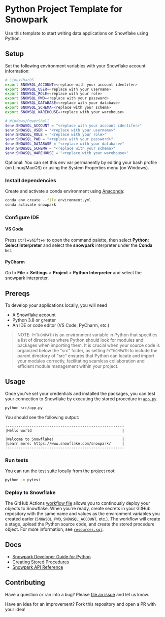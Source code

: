 # Python Project Template for Snowpark

Use this template to start writing data applications on Snowflake using Python.

## Setup

Set the following environment variables with your Snowflake account information:

```bash
# Linux/MacOS
export SNOWSQL_ACCOUNT=<replace with your account identifer>
export SNOWSQL_USER=<replace with your username>
export SNOWSQL_ROLE=<replace with your role>
export SNOWSQL_PWD=<replace with your password>
export SNOWSQL_DATABASE=<replace with your database>
export SNOWSQL_SCHEMA=<replace with your schema>
export SNOWSQL_WAREHOUSE=<replace with your warehouse>
```

```powershell
# Windows/PowerShell
$env:SNOWSQL_ACCOUNT = "<replace with your account identifer>"
$env:SNOWSQL_USER = "<replace with your username>"
$env:SNOWSQL_ROLE = "<replace with your role>"
$env:SNOWSQL_PWD = "<replace with your password>"
$env:SNOWSQL_DATABASE = "<replace with your database>"
$env:SNOWSQL_SCHEMA = "<replace with your schema>"
$env:SNOWSQL_WAREHOUSE = "<replace with your warehouse>"
```

Optional: You can set this env var permanently by editing your bash profile (on Linux/MacOS) or 
using the System Properties menu (on Windows).

### Install dependencies

Create and activate a conda environment using [Anaconda](https://conda.io/projects/conda/en/latest/user-guide/tasks/manage-environments.html#creating-an-environment-with-commands):

```bash
conda env create --file environment.yml
conda activate snowpark
```

### Configure IDE

#### VS Code

Press `Ctrl`+`Shift`+`P` to open the command palette, then select **Python: Select Interpreter** and select the **snowpark** interpreter under the **Conda** list.

#### PyCharm

Go to **File** > **Settings** > **Project** > **Python Interpreter** and select the snowpark interpreter.

## Prereqs

To develop your applications locally, you will need

- A Snowflake account
- Python 3.8 or greater
- An IDE or code editor (VS Code, PyCharm, etc.)

> NOTE: `PYTHONPATH` is an environment variable in Python that specifies a list of directories where Python should look for modules and packages when importing them. It is crucial when your source code is organized below the "src" folder, as setting `PYTHONPATH` to include the parent directory of "src" ensures that Python can locate and import your modules correctly, facilitating seamless collaboration and efficient module management within your project.

## Usage

Once you've set your credentials and installed the packages, you can test your connection to Snowflake by executing the stored procedure in [`app.py`](src/procs/app.py):

```bash
python src/app.py
```

You should see the following output:

```
------------------------------------------------------
|Hello world                                         |
------------------------------------------------------
|Welcome to Snowflake!                               |
|Learn more: https://www.snowflake.com/snowpark/     |
------------------------------------------------------
```

### Run tests

You can run the test suite locally from the project root:

```bash
python -m pytest
```

### Deploy to Snowflake

The GitHub Actions [workflow file](.github/workflows/build-and-deploy.yml) allows you to continously deploy your objects to Snowflake. When you're ready,
create secrets in your GitHub repository with the same name and values as the environment variables you created earler (`SNOWSQL_PWD`, `SNOWSQL_ACCOUNT`, etc.). The workflow will create a stage, upload the Python source code, and create the stored procedure object. For more information, see [`resources.sql`](resources.sql).

## Docs

- [Snowpark Developer Guide for Python](https://docs.snowflake.com/en/developer-guide/snowpark/python/index)
- [Creating Stored Procedures](https://docs.snowflake.com/en/developer-guide/snowpark/python/creating-sprocs)
- [Snowpark API Reference](https://docs.snowflake.com/developer-guide/snowpark/reference/python/index.html)

## Contributing

Have a question or ran into a bug? Please [file an issue](https://github.com/Snowflake-Labs/snowpark-python-template/issues/new) and let us know.

Have an idea for an improvement? Fork this repository and open a PR with your idea!
